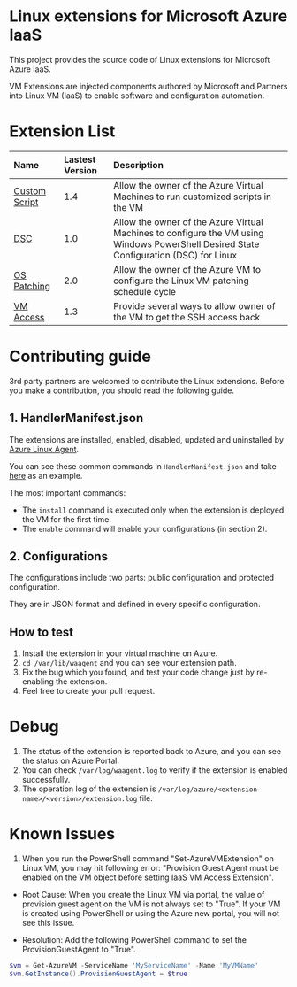 # Linux extensions for Microsoft Azure IaaS

This project provides the source code of Linux extensions for Microsoft Azure IaaS.

VM Extensions are injected components authored by Microsoft and Partners into Linux VM (IaaS) to enable software and configuration automation.

# Extension List

| Name | Lastest Version | Description |
|:---|:---|:---|
| [Custom Script](https://github.com/Azure/azure-linux-extensions/tree/master/CustomScript) | 1.4 | Allow the owner of the Azure Virtual Machines to run customized scripts in the VM |
| [DSC](https://github.com/Azure/azure-linux-extensions/tree/master/DSC) | 1.0 | Allow the owner of the Azure Virtual Machines to configure the VM using Windows PowerShell Desired State Configuration (DSC) for Linux |
| [OS Patching](https://github.com/Azure/azure-linux-extensions/tree/master/OSPatching) | 2.0 | Allow the owner of the Azure VM to configure the Linux VM patching schedule cycle |
| [VM Access](https://github.com/Azure/azure-linux-extensions/tree/master/VMAccess) | 1.3 | Provide several ways to allow owner of the VM to get the SSH access back |

# Contributing guide
3rd party partners are welcomed to contribute the Linux extensions. Before you make a contribution, you should read the following guide.

## 1. HandlerManifest.json
The extensions are installed, enabled, disabled, updated and uninstalled by [Azure Linux Agent](https://azure.microsoft.com/en-us/documentation/articles/virtual-machines-linux-agent-user-guide/).

You can see these common commands in `HandlerManifest.json` and take [here](https://github.com/Azure/azure-linux-extensions/blob/master/CustomScript/HandlerManifest.json) as an example.

The most important commands:
* The `install` command is executed only when the extension is deployed the VM for the first time.
* The `enable` command will enable your configurations (in section 2).

## 2. Configurations
The configurations include two parts: public configuration and protected configuration.

They are in JSON format and defined in every specific configuration.

## How to test
1. Install the extension in your virtual machine on Azure.
2. `cd /var/lib/waagent` and you can see your extension path.
3. Fix the bug which you found, and test your code change just by re-enabling the extension.
4. Feel free to create your pull request.

# Debug
1. The status of the extension is reported back to Azure, and you can see the status on Azure Portal.
2. You can check `/var/log/waagent.log` to verify if the extension is enabled successfully.
3. The operation log of the extension is `/var/log/azure/<extension-name>/<version>/extension.log` file.

# Known Issues
1. When you run the PowerShell command "Set-AzureVMExtension" on Linux VM, you may hit following error: "Provision Guest Agent must be enabled on the VM object before setting IaaS VM Access Extension". 

  * Root Cause: When you create the Linux VM via portal, the value of provision guest agent on the VM is not always set to "True". If your VM is created using PowerShell or using the Azure new portal, you will not see this issue.

  * Resolution: Add the following PowerShell command to set the ProvisionGuestAgent to "True".
  ```powershell
  $vm = Get-AzureVM -ServiceName 'MyServiceName' -Name 'MyVMName'
  $vm.GetInstance().ProvisionGuestAgent = $true
  ```
